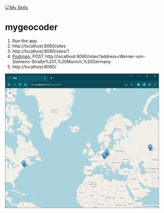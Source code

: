 [![My Skills](https://skillicons.dev/icons?i=java,spring,gradle,html,js,postman&theme=light)](https://skillicons.dev)
# mygeocoder

1. Run the app.
2. http://localhost:8080/sites
3. http://localhost:8080/sites/1
4. [Postman:](https://www.postman.com/) POST http://localhost:8080/sites?address=Werner-von-Siemens-Straße%201,%20Munich,%20Germany
5. http://localhost:8080/

![screenshot](src/main/resources/static/screenshot.jpg?raw=true)
